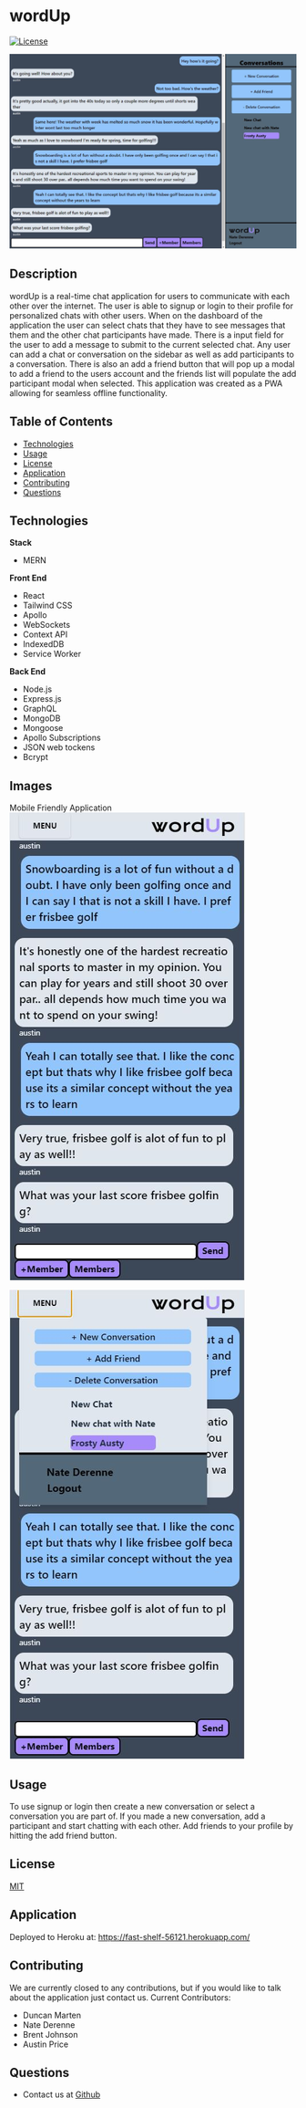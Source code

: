   # wordUp
  [![License](https://img.shields.io/static/v1?label=License&message=MIT&color=blue)](https://img.shields.io/static/v1?label=License&message=MIT&color=blue)

  ![Dashboard](client/public/images/message.JPG)
  
  ## Description
  wordUp is a real-time chat application for users to communicate with each other over the internet.  The user is able to signup or login to their profile for personalized chats with other users.  When on the dashboard of the application the user can select chats that they have to see messages that them and the other chat participants have made.  There is a input field for the user to add a message to submit to the current selected chat.  Any user can add a chat or conversation on the sidebar as well as add participants to a conversation.  There is also an add a friend button that will pop up a modal to add a friend to the users account and the friends list will populate the add participant modal when selected. This application was created as a PWA allowing for seamless offline functionality.

  ## Table of Contents
  * [Technologies](#technologies)
  * [Usage](#usage)
  * [License](#license)
  * [Application](#application)
  * [Contributing](#contributing)
  * [Questions](#questions)

  ## Technologies

  **Stack**
  * MERN

  **Front End**
  * React
  * Tailwind CSS
  * Apollo
  * WebSockets
  * Context API
  * IndexedDB
  * Service Worker

  **Back End**
  * Node.js
  * Express.js
  * GraphQL
  * MongoDB
  * Mongoose
  * Apollo Subscriptions
  * JSON web tockens
  * Bcrypt

  ## Images

  Mobile Friendly Application
  ![MobileView](client/public/images/mobile-message.JPG)

  ![MobileMenu](client/public/images/mobile-message-menu.JPG)
  

  ## Usage
  To use signup or login then create a new conversation or select a conversation you are part of.  If you made a new conversation, add a participant and start chatting with each other.  Add friends to your profile by hitting the add friend button.

  ## License
  [MIT](https://opensource.org/licenses/MIT)

  ## Application
  Deployed to Heroku at: https://fast-shelf-56121.herokuapp.com/

  ## Contributing
  We are currently closed to any contributions, but if you would like to talk about the application just contact us.
  Current Contributors:  
  * Duncan Marten
  * Nate Derenne
  * Brent Johnson
  * Austin Price

  ## Questions
  * Contact us at [Github](http://www.github.com/DuncanMarten)